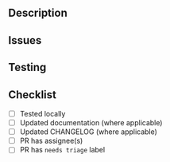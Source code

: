 <!--
Thank you for contributing to this project, if you are still working on this functionality please make sure that this PR is marked as draft.
-->

## Description
<!--
Please include a summary of the changes and the expected behaviour.
-->

## Issues
<!--
Please list the issues which this PR relates to.

- Closes #0000
- Related #1111
- Documentation LexisNexis-RBA/rsg-kubernetes#2222
-->

## Testing
<!--
Please describe the testing required and provide a list of the tests to run.

- [ ] Test 1
- [ ] Test 2
-->

## Checklist
<!--
Please make sure that the following tasks are completed before making the PR ready; if any of these are unchecked please create the PR as a draft.
-->

- [ ] Tested locally
- [ ] Updated documentation (where applicable)
- [ ] Updated CHANGELOG (where applicable)
- [ ] PR has assignee(s)
- [ ] PR has `needs triage` label
